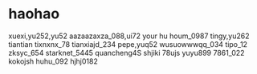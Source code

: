 # haohao
xuexi,yu252,yu52
aazaazaxza_088,ui72
your hu houm_0987
tingy,yu262
tiantian
tixnxnx_78
tianxiajd_234
pepe,yuq52
wusuowwwqq_034
tipo_12
zksyc_654
starknet_5445
quancheng4S
shjiki
78ujs
yuyu899
7861_022
kokojsh
huhu_092
hjhj0182
